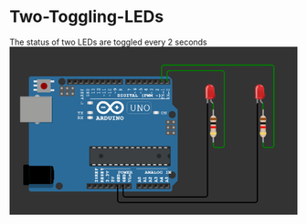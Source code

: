 # Two-Toggling-LEDs
The status of two LEDs are toggled every 2 seconds
![alt text](<output/Screenshot 2025-03-29 133954.png>)